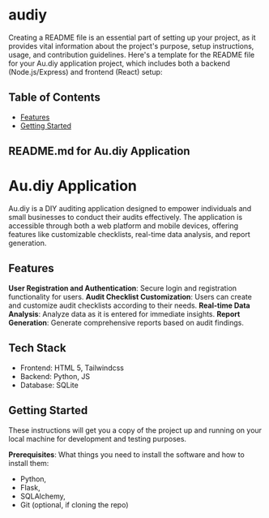 # audiy

Creating a README file is an essential part of setting up your project, as it provides vital information about the project's purpose, setup instructions, usage, and contribution guidelines. Here's a template for the README file for your Au.diy application project, which includes both a backend (Node.js/Express) and frontend (React) setup:

## Table of Contents
- [Features](#features)
- [Getting Started](#getting-started)


## README.md for Au.diy Application

# Au.diy Application

Au.diy is a DIY auditing application designed to empower individuals and small businesses to conduct their audits effectively. The application is accessible through both a web platform and mobile devices, offering features like customizable checklists, real-time data analysis, and report generation.

## Features
**User Registration and Authentication**: Secure login and registration functionality for users.
**Audit Checklist Customization**: Users can create and customize audit checklists according to their needs.
**Real-time Data Analysis**: Analyze data as it is entered for immediate insights.
**Report Generation**: Generate comprehensive reports based on audit findings.

## Tech Stack

- Frontend: HTML 5, Tailwindcss
- Backend: Python, JS
- Database: SQLite

## Getting Started
These instructions will get you a copy of the project up and running on your local machine for development and testing purposes.

**Prerequisites**:
What things you need to install the software and how to install them:

- Python, 
- Flask, 
- SQLAlchemy, 
- Git (optional, if cloning the repo)
